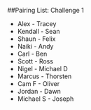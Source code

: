 ##Pairing List: Challenge 1

- Alex - Tracey
- Kendall - Sean
- Shaun - Felix
- Naiki - Andy
- Carl - Ben
- Scott - Ross
- Nigel - Michael D
- Marcus - Thorsten
- Cam F - Oliver
- Jordan - Dawn
- Michael S - Joseph
